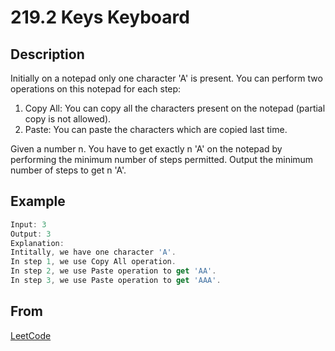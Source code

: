 # 219.2 Keys Keyboard

## Description

Initially on a notepad only one character 'A' is present. You can perform two operations on this notepad for each step:

1.  Copy All: You can copy all the characters present on the notepad (partial copy is not allowed).
1.  Paste: You can paste the characters which are copied last time.

Given a number n. You have to get exactly n 'A' on the notepad by performing the minimum number of steps permitted. Output the minimum number of steps to get n 'A'.

## Example

```js
Input: 3
Output: 3
Explanation:
Intitally, we have one character 'A'.
In step 1, we use Copy All operation.
In step 2, we use Paste operation to get 'AA'.
In step 3, we use Paste operation to get 'AAA'.
```

## From

[LeetCode](https://leetcode.com/problems/2-keys-keyboard)
